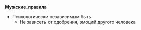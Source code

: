 __Мужские_правила__

- Психологически независимым быть
  - Не зависеть от одобрения, эмоций другого человека